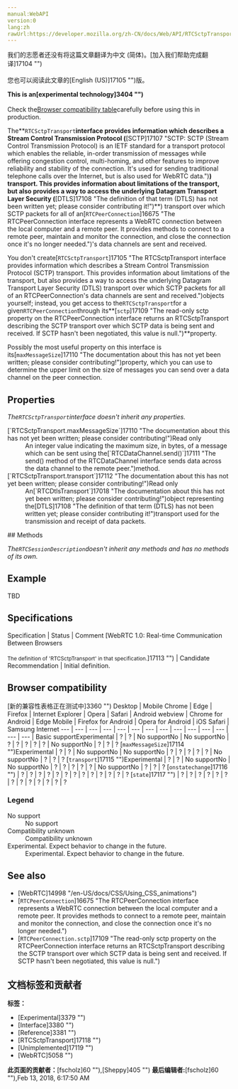 ```yaml
---
manual:WebAPI
version:0
lang:zh
rawUrl:https://developer.mozilla.org/zh-CN/docs/Web/API/RTCSctpTransport
---
```




<bdi>我们的志愿者还没有将这篇文章翻译为<bdi>中文 (简体)</bdi>。[加入我们帮助完成翻译]17104 "")<br></br>您也可以阅读此文章的[English (US)]17105 "")版。</bdi>






**This is an[experimental technology]3404 "")**<br></br>Check the[Browser compatibility table](%3057#Browser_compatibility "")carefully before using this in production.




The**`RTCSctpTransport`**interface provides information which describes a Stream Control Transmission Protocol (**[SCTP]17107 "SCTP: SCTP (Stream Control Transmission Protocol) is an IETF standard for a transport protocol which enables the reliable, in-order transmission of messages while offering congestion control, multi-homing, and other features to improve reliability and stability of the connection. It's used for sending traditional telephone calls over the Internet, but is also used for WebRTC data.")**) transport. This provides information about limitations of the transport, but also provides a way to access the underlying Datagram Transport Layer Security (**[DTLS]17108 "The definition of that term (DTLS) has not been written yet; please consider contributing it!")**) transport over which SCTP packets for all of an[`RTCPeerConnection`]16675 "The RTCPeerConnection interface represents a WebRTC connection between the local computer and a remote peer. It provides methods to connect to a remote peer, maintain and monitor the connection, and close the connection once it's no longer needed.")&#39;s data channels are sent and received.



You don&#39;t create[`RTCSctpTransport`]17105 "The RTCSctpTransport interface provides information which describes a Stream Control Transmission Protocol (SCTP) transport. This provides information about limitations of the transport, but also provides a way to access the underlying Datagram Transport Layer Security (DTLS) transport over which SCTP packets for all of an RTCPeerConnection's data channels are sent and received.")objects yourself; instead, you get access to the`RTCSctpTransport`for a given`RTCPeerConnection`through its**[`sctp`]17109 "The read-only sctp property on the RTCPeerConnection interface returns an RTCSctpTransport describing the SCTP transport over which SCTP data is being sent and received. If SCTP hasn't been negotiated, this value is null.")**property.



Possibly the most useful property on this interface is its[`maxMessageSize`]17110 "The documentation about this has not yet been written; please consider contributing!")property, which you can use to determine the upper limit on the size of messages you can send over a data channel on the peer connection.


## Properties<a name="Properties"></a>


<em>The`RTCSctpTransport`interface doesn&#39;t inherit any properties.</em>

<dl><dt>[`RTCSctpTransport.maxMessageSize`]17110 "The documentation about this has not yet been written; please consider contributing!")Read only</dt><dd>An integer value indicating the maximum size, in bytes, of a message which can be sent using the[`RTCDataChannel.send()`]17111 "The send() method of the RTCDataChannel interface sends data across the data channel to the remote peer.")method.</dd><dt>[`RTCSctpTransport.transport`]17112 "The documentation about this has not yet been written; please consider contributing!")Read only</dt><dd>An[`RTCDtlsTransport`]17018 "The documentation about this has not yet been written; please consider contributing!")object representing the[DTLS]17108 "The definition of that term (DTLS) has not been written yet; please consider contributing it!")transport used for the transmission and receipt of data packets.</dd></dl>
## Methods<a name="Methods"></a>


<em>The`RTCSessionDescription`doesn&#39;t inherit any methods and has no methods of its own.</em>


## Example<a name="Example"></a>


TBD


## Specifications<a name="Specifications"></a>
Specification | Status | Comment 
[WebRTC 1.0: Real-time Communication Between Browsers<br></br><small>The definition of &#39;RTCSctpTransport&#39; in that specification.</small>]17113 "") | Candidate Recommendation | Initial definition. 


## Browser compatibility<a name="Browser_compatibility"></a>
[新的兼容性表格正在测试中<i></i>]3360 "")
<abbr>Desktop<i></i></abbr> | <abbr>Mobile<i></i></abbr> 
<abbr>Chrome<i></i></abbr> | <abbr>Edge<i></i></abbr> | <abbr>Firefox<i></i></abbr> | <abbr>Internet Explorer<i></i></abbr> | <abbr>Opera<i></i></abbr> | <abbr>Safari<i></i></abbr> | <abbr>Android webview<i></i></abbr> | <abbr>Chrome for Android<i></i></abbr> | <abbr>Edge Mobile<i></i></abbr> | <abbr>Firefox for Android<i></i></abbr> | <abbr>Opera for Android<i></i></abbr> | <abbr>iOS Safari<i></i></abbr> | <abbr>Samsung Internet<i></i></abbr> 
 ---  |  ---  |  ---  |  ---  |  ---  |  ---  |  ---  |  ---  |  ---  |  ---  |  ---  |  ---  |  ---  |  ---  | 
Basic support<abbr>Experimental<i></i></abbr> | <abbr>?</abbr> | <abbr>?</abbr> | <abbr>No support</abbr>No | <abbr>No support</abbr>No | <abbr>?</abbr> | <abbr>?</abbr> | <abbr>?</abbr> | <abbr>?</abbr> | <abbr>?</abbr> | <abbr>No support</abbr>No | <abbr>?</abbr> | <abbr>?</abbr> | <abbr>?</abbr> 
[`maxMessageSize`]17114 "")<abbr>Experimental<i></i></abbr> | <abbr>?</abbr> | <abbr>?</abbr> | <abbr>No support</abbr>No | <abbr>No support</abbr>No | <abbr>?</abbr> | <abbr>?</abbr> | <abbr>?</abbr> | <abbr>?</abbr> | <abbr>?</abbr> | <abbr>No support</abbr>No | <abbr>?</abbr> | <abbr>?</abbr> | <abbr>?</abbr> 
[`transport`]17115 "")<abbr>Experimental<i></i></abbr> | <abbr>?</abbr> | <abbr>?</abbr> | <abbr>No support</abbr>No | <abbr>No support</abbr>No | <abbr>?</abbr> | <abbr>?</abbr> | <abbr>?</abbr> | <abbr>?</abbr> | <abbr>?</abbr> | <abbr>No support</abbr>No | <abbr>?</abbr> | <abbr>?</abbr> | <abbr>?</abbr> 
[`onstatechange`]17116 "") | <abbr>?</abbr> | <abbr>?</abbr> | <abbr>?</abbr> | <abbr>?</abbr> | <abbr>?</abbr> | <abbr>?</abbr> | <abbr>?</abbr> | <abbr>?</abbr> | <abbr>?</abbr> | <abbr>?</abbr> | <abbr>?</abbr> | <abbr>?</abbr> | <abbr>?</abbr> 
[`state`]17117 "") | <abbr>?</abbr> | <abbr>?</abbr> | <abbr>?</abbr> | <abbr>?</abbr> | <abbr>?</abbr> | <abbr>?</abbr> | <abbr>?</abbr> | <abbr>?</abbr> | <abbr>?</abbr> | <abbr>?</abbr> | <abbr>?</abbr> | <abbr>?</abbr> | <abbr>?</abbr> 


### Legend<a name="Legend"></a>
<dl><dt><abbr>No support</abbr></dt><dd>No support</dd><dt><abbr>Compatibility unknown</abbr></dt><dd>Compatibility unknown</dd><dt><abbr>Experimental. Expect behavior to change in the future.<i></i></abbr></dt><dd>Experimental. Expect behavior to change in the future.</dd></dl>

## See also<a name="See_also"></a>

* [WebRTC]14998 "/en-US/docs/CSS/Using_CSS_animations")
* [`RTCPeerConnection`]16675 "The RTCPeerConnection interface represents a WebRTC connection between the local computer and a remote peer. It provides methods to connect to a remote peer, maintain and monitor the connection, and close the connection once it's no longer needed.")
* [`RTCPeerConnection.sctp`]17109 "The read-only sctp property on the RTCPeerConnection interface returns an RTCSctpTransport describing the SCTP transport over which SCTP data is being sent and received. If SCTP hasn't been negotiated, this value is null.")



## 文档标签和贡献者
**标签：**
* [Experimental]3379 "")
* [Interface]3380 "")
* [Reference]3381 "")
* [RTCSctpTransport]17118 "")
* [Unimplemented]17119 "")
* [WebRTC]5058 "")

**此页面的贡献者：**[fscholz]60 ""),[Sheppy]405 "")
**最后编辑者:**[fscholz]60 ""),<time>Feb 13, 2018, 6:17:50 AM</time>


